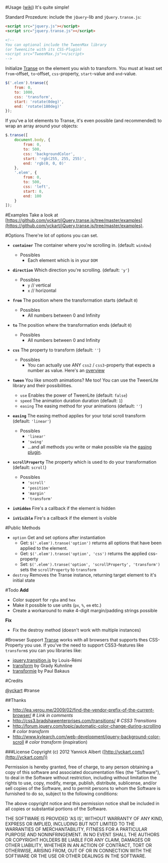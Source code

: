 #Usage ([wiki](https://github.com/yckart/jquery.transe.js/wiki))
It's quite simple!

Standard Prozedure: include the `jQuery`-lib and `jQuery.transe.js`:
```html
<script src="jquery.js"></script>
<script src="jquery.transe.js"></script>

<!--
You can optional include the TweenMax library
(or TweenLite with its CSS-Plugin)
<script src="TweenMax.js"></script>
-->
```

Initialize [Transe](http://github.com/yckart/jquery.transe.js) on the element you wish to transform. You must at least set `from`-offset, `to`-offset, `css`-property, `start`-value and `end`-value.
```javascript
$('.elem').transe({
    from: 0,
    to: 1000,
    css: 'transform',
    start: 'rotate(0deg)',
    end: 'rotate(180deg)'
});
```

If you've a lot elements to Transe, it's even possible (and recommended) to wrap an array around your objects:

```javascript
$.transe([
    document.body, {
        from: 0,
        to: 500,
        css: 'backgroundColor',
        start: 'rgb(255, 255, 255)',
        end: 'rgb(0, 0, 0)'
    },
    '.elem', {
        from: 0,
        to: 500,
        css: 'left',
        start: 0,
        end: 100
    }
]);
```

#Examples
Take a look at [https://github.com/yckart/jQuery.transe.js/tree/master/examples](https://github.com/yckart/jQuery.transe.js/tree/master/examples).


#Options
There're lot of options you can set.

* <b>`container`</b> The container where you're scrolling in. (default: `window`)
    * Possibles
        * Each element which is in your `DOM`

* <b>`direction`</b> Which direction you're scrolling. (default: `'y'`)
    * Possibles
        * `y` // vertical
        * `x` // horizontal

* <b>`from`</b> The position where the transformation starts (default `0`)
    * Possibles
        * All numbers between 0 and Infinity

* <b>`to`</b> The position where the transformation ends (default `0`)
    * Possibles
        * All numbers between 0 and Infinity

* <b>`css`</b> The property to transform (default: `''`)
    * Possibles
        * You can actually use ANY `css2` / `css3`-property that expects a number as value. Here's an [overview](https://github.com/yckart/jQuery.transe.js/wiki/Properties)

* <b>`tween`</b> You like smooth animations? Me too! You can use the TweenLite library and their possibilities.
    * `use` Enables the power of TweenLite (default: `false`)
    * `speed` The animation duration duration (default: `1`)
    * `easing` The easing method for your animations (default: `''`)

* <b>`easing`</b> The easing method applies for your total scroll transform (default: `'linear'`)
    * Possibles
        * `'linear'`
        * `'swing'`
        * ...and all methods you write or make possible via the [easing plugin](http://gsgd.co.uk/sandbox/jquery/easing/).

* <b>`scrollProperty`</b> The property which is used to do your transformation (default: `scroll`)
    * Possibles
        * `'scroll'`
        * `'position'`
        * `'margin'`
        * `'transform'`

* <b>`isHidden`</b> Fire's a callback if the element is hidden
* <b>`isVisible`</b> Fire's a callback if the element is visible

#Public Methods
* `option` Get and set options after instantiation
    * Get: `$('.elem').transe('option')` returns all options that have been applied to the element.
    * Get: `$('.elem').transe('option', 'css')` returns the applied css-property
    * Set: `$('.elem').transe('option', 'scrollProperty', 'transform')` sets the `scrollProperty` to `transform`
* `destroy` Removes the Transe instance, returning target element to it's initial state

#Todo
**Add**
* Color support for `rgba` and `hex`
* Make it possible to use units (`px`, `%`, `em` etc.)
* Create a workaround to make 4-digit margin/padding strings possible

**Fix**
* Fix the destroy method (doesn't work with multiple instances)

#Browser Support
[Transe](http://github.com/yckart/jquery.transe.js) works with all browsers that supports thes CSS-Property you use. If you've the need to support CSS3-features like `transform`s you can you libraries like:
* [jquery.transition.js](https://github.com/louisremi/jquery.transition.js) by Louis-Rémi
* [transform](https://github.com/heygrady/transform) by Grady Kuhnline
* [transformie](https://github.com/pbakaus/transformie) by Paul Bakaus

#Credits

[@yckart](http://twitter.com/yckart/) #transe


##Thanks
- http://lea.verou.me/2009/02/find-the-vendor-prefix-of-the-current-browser/ # *Link in comments*
- http://css3.bradshawenterprises.com/transitions/ # *CSS3 Transitions*
- http://forum.jquery.com/topic/automatic-color-change-during-scrolling # *color transform*
- http://www.kylearch.com/web-development/jquery-background-color-scroll # *color transform* (inspiration)


###License
Copyright (c) 2012 Yannick Albert ([http://yckart.com/](http://yckart.com/))

Permission is hereby granted, free of charge, to any person obtaining a copy of this software and associated documentation files (the "Software"), to deal in the Software without restriction, including without limitation the rights to use, copy, modify, merge, publish, distribute, sublicense, and/or sell copies of the Software, and to permit persons to whom the Software is furnished to do so, subject to the following conditions:

The above copyright notice and this permission notice shall be included in all copies or substantial portions of the Software.

THE SOFTWARE IS PROVIDED 'AS IS', WITHOUT WARRANTY OF ANY KIND, EXPRESS OR IMPLIED, INCLUDING BUT NOT LIMITED TO THE WARRANTIES OF MERCHANTABILITY, FITNESS FOR A PARTICULAR PURPOSE AND NONINFRINGEMENT. IN NO EVENT SHALL THE AUTHORS OR COPYRIGHT HOLDERS BE LIABLE FOR ANY CLAIM, DAMAGES OR OTHER LIABILITY, WHETHER IN AN ACTION OF CONTRACT, TORT OR OTHERWISE, ARISING FROM, OUT OF OR IN CONNECTION WITH THE SOFTWARE OR THE USE OR OTHER DEALINGS IN THE SOFTWARE.
